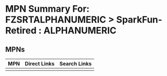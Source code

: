 



# MPN Summary For: FZSRTALPHANUMERIC > SparkFun-Retired : ALPHANUMERIC

## MPNs
  

|MPN|Direct Links|Search Links|
| :--- | :--- | :--- |
||||
